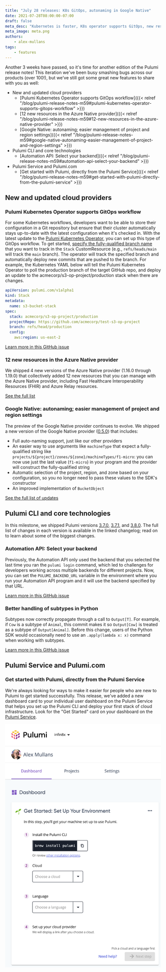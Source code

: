 ```yaml
---
title: "July 28 releases: K8s GitOps, autonaming in Google Native"
date: 2021-07-28T08:00:00-07:00
draft: false
meta_desc: "Kubernetes is faster, K8s operator supports GitOps, new resources and functionality for Azure and Google Cloud, and easier getting started in the Pulumi Service"
meta_image: meta.png
authors:
    - alex-mullans
tags:
    - features
---
```


Another 3 weeks have passed, so it's time for another edition of the Pulumi release notes! This iteration we've been busy smashing bugs across our products (over 100!), but we've still got some great new features to share with you as well:

- New and updated cloud providers
  - [Pulumi Kubernetes Operator supports GitOps workflow]({{< relref "/blog/pulumi-release-notes-m59#pulumi-kubernetes-operator-supports-gitops-workflow" >}})
  - [12 new resources in the Azure Native provider]({{< relref "/blog/pulumi-release-notes-m59#12-new-resources-in-the-azure-native-provider" >}})
  - [Google Native: autonaming; easier management of project and region settings]({{< relref "/blog/pulumi-release-notes-m59#google-native-autonaming-easier-management-of-project-and-region-settings" >}})
- Pulumi CLI and core technologies
  - [Automation API: Select your backend]({{< relref "/blog/pulumi-release-notes-m59#automation-api-select-your-backend" >}})
- Pulumi Service and Pulumi.com
  - [Get started with Pulumi, directly from the Pulumi Service]({{< relref "/blog/pulumi-release-notes-m59#get-started-with-pulumi-directly-from-the-pulumi-service" >}})

<!--more-->

## New and updated cloud providers

### Pulumi Kubernetes Operator supports GitOps workflow

For some Kubernetes workflows, developers want to be able to store their configuration in a Git repository but ensure that their cluster automatically stays up-to-date with the latest configuration when it's checked in. With the latest update to the [Pulumi Kubernetes Operator](https://github.com/pulumi/pulumi-kubernetes-operator), you can set up this type of GitOps workflow. To get started, [specify the fully-qualified branch name](https://github.com/pulumi/pulumi-kubernetes-operator/blob/80398a85958215a7c2c87e9ce30c69998f6cdba9/pkg/apis/pulumi/v1alpha1/stack_types.go#L99-L101) that you want to track in the `Stack` CustomResource (e.g., `refs/heads/main` will track the `main` branch). The operator will track the specified branch and automatically deploy new commits that are pushed to the branch. For example, the Kubernetes YAML below will tell the Pulumi Kubernetes Operator to poll the production branch of the target GitHub repo, and deploy an update to the acmecorp/s3-op-project/production stack when there are changes.

```yaml
apiVersion: pulumi.com/v1alpha1
kind: Stack
metadata:
  name: s3-bucket-stack
spec:
  stack: acmecorp/s3-op-project/production
  projectRepo: https://github.com/acmecorp/test-s3-op-project
  branch: refs/head/production 
  config:
    aws:region: us-east-2
```

[Learn more in this GitHub issue](https://github.com/pulumi/pulumi-kubernetes-operator/issues/50)

### 12 new resources in the Azure Native provider

We shipped 4 new versions of the Azure Native provider (1.16.0 through 1.19.0) that collectively added 12 new resources that you can manage with the Azure Native provider, including Fast Healthcare Interoperability Resources (FHIR) and Azure Relay resources.

[See the full list](https://github.com/pulumi/pulumi-azure-native/blob/master/CHANGELOG.md#1190-2021-07-22)

### Google Native: autonaming; easier management of project and region settings

The preview of the Google Native provider continues to evolve. We shipped a new version of the Google Native provider ([0.5.0](https://github.com/pulumi/pulumi-google-native/releases/tag/v0.5.0)) that includes:

- Full auto-naming support, just like our other providers
- An easier way to use arguments like `machineType` that expect a fully-qualified string like `projects/${project}/zones/${zone}/machineTypes/f1-micro`: you can now use just the last value (`f1-micro`) in your program and the provider will construct the fully-qualified string
- Automatic selection of the project, region, and zone based on your configuration, so you no longer need to pass these values to the SDK's constructor
- An improved implementation of `BucketObject`

[See the full list of updates](https://github.com/pulumi/pulumi-google-native/blob/master/CHANGELOG.md)

## Pulumi CLI and core technologies

In this milestone, we shipped Pulumi versions [3.7.0](https://github.com/pulumi/pulumi/releases/tag/v3.7.0), [3.7.1](https://github.com/pulumi/pulumi/releases/tag/v3.7.1), and [3.8.0](https://github.com/pulumi/pulumi/releases/tag/v3.8.0). The full list of changes in each version is available in the linked changelog; read on to learn about some of the biggest changes.

### Automation API: Select your backend

Previously, the Automation API only used the backend that you selected the last time you ran the `pulumi login` command, which led to challenges for developers working across multiple backends for different projects. Now, you can set the `PULUMI_BACKEND_URL` variable in the environment where you run your Automation API program and it will use the backend specified by that URL.

[Learn more in this GitHub issue](https://github.com/pulumi/pulumi/issues/5591)

### Better handling of subtypes in Python

Subtypes now correctly propagate through a call to `Output[T]`. For example, if `Cow` is a subtype of `Animal`, this commit makes it so `Output[Cow]` is treated as a subtype of `Output[Animal]`. Before this change, users of the Python SDK would occasionally need to use an `.apply(lambda x: x)` command when working with subtypes.

[Learn more in this GitHub issue](https://github.com/pulumi/pulumi/issues/6843)

## Pulumi Service and Pulumi.com

### Get started with Pulumi, directly from the Pulumi Service

We're always looking for ways to make it easier for people who are new to Pulumi to get started successfully. This release, we've added a new dashboard card to your individual user dashboard on the Pulumi Service that helps you set up the Pulumi CLI and deploy your first stack of cloud infrastructure. Look for the "Get Started" card on your dashboard on the [Pulumi Service](https://app.pulumi.com/).

![Screenshot of Get Started card from the Pulumi Service](get-started-card.png)
